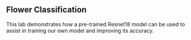 ## Flower Classification
This lab demonstrates how a pre-trained Resnet18 model can be used to assist in training our own model and improving its accuracy.
